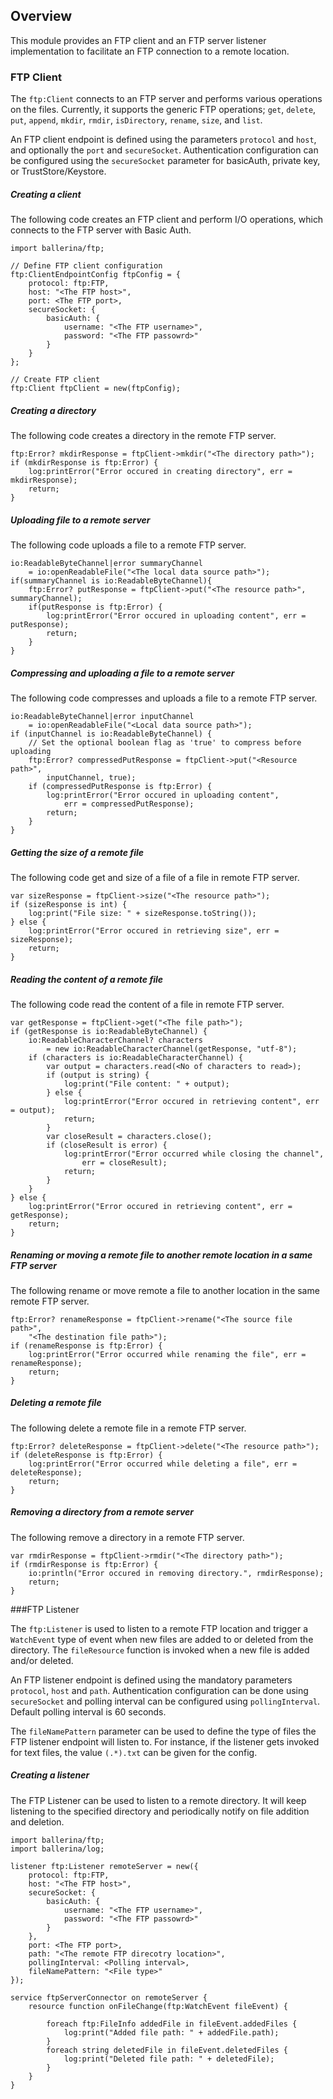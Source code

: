 ## Overview

This module provides an FTP client and an FTP server listener implementation to facilitate an FTP connection to a remote location.

### FTP Client

The `ftp:Client` connects to an FTP server and performs various operations on the files. Currently, it supports the
generic FTP operations; `get`, `delete`, `put`, `append`, `mkdir`, `rmdir`, `isDirectory`, `rename`, `size`, and
 `list`.

An FTP client endpoint is defined using the parameters `protocol` and `host`, and optionally the `port` and
`secureSocket`. Authentication configuration can be configured using the `secureSocket` parameter for basicAuth,
private key, or TrustStore/Keystore.

##### Creating a client

The following code creates an FTP client and perform I/O operations, which connects to the FTP server with Basic Auth.
```ballerina
import ballerina/ftp;

// Define FTP client configuration
ftp:ClientEndpointConfig ftpConfig = {
    protocol: ftp:FTP,
    host: "<The FTP host>",
    port: <The FTP port>,
    secureSocket: {
        basicAuth: {
            username: "<The FTP username>",
            password: "<The FTP passowrd>"
        }
    }
};

// Create FTP client
ftp:Client ftpClient = new(ftpConfig);
```

##### Creating a directory

The following code creates a directory in the remote FTP server.

```ballerina
ftp:Error? mkdirResponse = ftpClient->mkdir("<The directory path>");
if (mkdirResponse is ftp:Error) {
    log:printError("Error occured in creating directory", err = mkdirResponse);
    return;
}
```

##### Uploading file to a remote server

The following code uploads a file to a remote FTP server.

```ballerina
io:ReadableByteChannel|error summaryChannel
    = io:openReadableFile("<The local data source path>");
if(summaryChannel is io:ReadableByteChannel){
    ftp:Error? putResponse = ftpClient->put("<The resource path>", summaryChannel);
    if(putResponse is ftp:Error) {
        log:printError("Error occured in uploading content", err = putResponse);
        return;
    }
}
```

##### Compressing and uploading a file to a remote server

The following code compresses and uploads a file to a remote FTP server.

```ballerina
io:ReadableByteChannel|error inputChannel
    = io:openReadableFile("<Local data source path>");
if (inputChannel is io:ReadableByteChannel) {
    // Set the optional boolean flag as 'true' to compress before uploading
    ftp:Error? compressedPutResponse = ftpClient->put("<Resource path>",
        inputChannel, true);
    if (compressedPutResponse is ftp:Error) {
        log:printError("Error occured in uploading content",
            err = compressedPutResponse);
        return;
    }
}
```

##### Getting the size of a remote file

The following code get and size of a file of a file in remote FTP server.

```ballerina
var sizeResponse = ftpClient->size("<The resource path>");
if (sizeResponse is int) {
    log:print("File size: " + sizeResponse.toString());
} else {
    log:printError("Error occured in retrieving size", err = sizeResponse);
    return;
}
```

##### Reading the content of a remote file

The following code read the content of a file in remote FTP server.

```ballerina
var getResponse = ftpClient->get("<The file path>");
if (getResponse is io:ReadableByteChannel) {
    io:ReadableCharacterChannel? characters
        = new io:ReadableCharacterChannel(getResponse, "utf-8");
    if (characters is io:ReadableCharacterChannel) {
        var output = characters.read(<No of characters to read>);
        if (output is string) {
            log:print("File content: " + output);
        } else {
            log:printError("Error occured in retrieving content", err = output);
            return;
        }
        var closeResult = characters.close();
        if (closeResult is error) {
            log:printError("Error occurred while closing the channel",
                err = closeResult);
            return;
        }
    }
} else {
    log:printError("Error occured in retrieving content", err = getResponse);
    return;
}
```

##### Renaming or moving a remote file to another remote location in a same FTP server

The following rename or move remote a file to another location in the same remote FTP server.

```ballerina
ftp:Error? renameResponse = ftpClient->rename("<The source file path>",
    "<The destination file path>");
if (renameResponse is ftp:Error) {
    log:printError("Error occurred while renaming the file", err = renameResponse);
    return;
}
```

##### Deleting a remote file

The following delete a remote file in a remote FTP server.

```ballerina
ftp:Error? deleteResponse = ftpClient->delete("<The resource path>");
if (deleteResponse is ftp:Error) {
    log:printError("Error occurred while deleting a file", err = deleteResponse);
    return;
}
```

##### Removing a directory from a remote server

The following remove a directory in a remote FTP server.

```ballerina
var rmdirResponse = ftpClient->rmdir("<The directory path>");
if (rmdirResponse is ftp:Error) {
    io:println("Error occured in removing directory.", rmdirResponse);
    return;
}
```

###FTP Listener

The `ftp:Listener` is used to listen to a remote FTP location and trigger a `WatchEvent` type of event when new
files are added to or deleted from the directory. The `fileResource` function is invoked when a new file is added
and/or deleted.

An FTP listener endpoint is defined using the mandatory parameters `protocol`, `host` and  `path`. Authentication
configuration can be done using `secureSocket` and polling interval can be configured using `pollingInterval`.
Default polling interval is 60 seconds.

The `fileNamePattern` parameter can be used to define the type of files the FTP listener endpoint will listen to.
For instance, if the listener gets invoked for text files, the value `(.*).txt` can be given for the config.

##### Creating a listener

The FTP Listener can be used to listen to a remote directory. It will keep listening to the specified directory and
periodically notify on file addition and deletion.

```ballerina
import ballerina/ftp;
import ballerina/log;

listener ftp:Listener remoteServer = new({
    protocol: ftp:FTP,
    host: "<The FTP host>",
    secureSocket: {
        basicAuth: {
            username: "<The FTP username>",
            password: "<The FTP passowrd>"
        }
    },
    port: <The FTP port>,
    path: "<The remote FTP direcotry location>",
    pollingInterval: <Polling interval>,
    fileNamePattern: "<File type>"
});

service ftpServerConnector on remoteServer {
    resource function onFileChange(ftp:WatchEvent fileEvent) {

        foreach ftp:FileInfo addedFile in fileEvent.addedFiles {
            log:print("Added file path: " + addedFile.path);
        }
        foreach string deletedFile in fileEvent.deletedFiles {
            log:print("Deleted file path: " + deletedFile);
        }
    }
}
```
